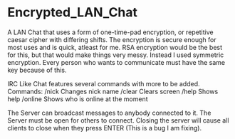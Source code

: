 Encrypted_LAN_Chat
==================

A LAN Chat that uses a form of one-time-pad encryption, or repetitive caesar cipher with differing shifts.  The encryption is secure enough for most uses and is quick, atleast for me.  RSA encryption would be the best for this, but that would make things very messy.  Instead I used symmetric encryption.  Every person who wants to communicate must have the same key because of this.

IRC Like Chat features several commands with more to be added.
Commands:
/nick   Changes nick name
/clear  Clears screen
/help   Shows help
/online Shows who is online at the moment

The Server can broadcast messages to anybody connected to it.
The Server must be open for others to connect.  Closing the server will cause all clients to close when they press ENTER (This is a bug I am fixing).
